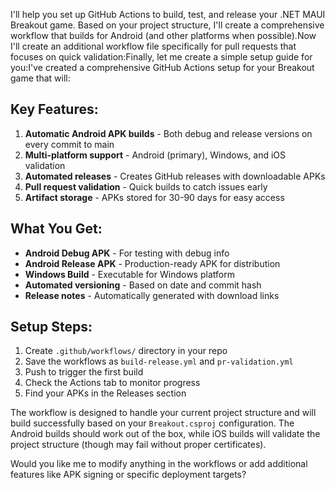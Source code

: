 I'll help you set up GitHub Actions to build, test, and release your .NET MAUI Breakout game. Based on your project structure, I'll create a comprehensive workflow that builds for Android (and other platforms when possible).Now I'll create an additional workflow file specifically for pull requests that focuses on quick validation:Finally, let me create a simple setup guide for you:I've created a comprehensive GitHub Actions setup for your Breakout game that will:

## Key Features:
1. **Automatic Android APK builds** - Both debug and release versions on every commit to main
2. **Multi-platform support** - Android (primary), Windows, and iOS validation
3. **Automated releases** - Creates GitHub releases with downloadable APKs
4. **Pull request validation** - Quick builds to catch issues early
5. **Artifact storage** - APKs stored for 30-90 days for easy access

## What You Get:
- **Android Debug APK** - For testing with debug info
- **Android Release APK** - Production-ready APK for distribution
- **Windows Build** - Executable for Windows platform
- **Automated versioning** - Based on date and commit hash
- **Release notes** - Automatically generated with download links

## Setup Steps:
1. Create `.github/workflows/` directory in your repo
2. Save the workflows as `build-release.yml` and `pr-validation.yml`
3. Push to trigger the first build
4. Check the Actions tab to monitor progress
5. Find your APKs in the Releases section

The workflow is designed to handle your current project structure and will build successfully based on your `Breakout.csproj` configuration. The Android builds should work out of the box, while iOS builds will validate the project structure (though may fail without proper certificates).

Would you like me to modify anything in the workflows or add additional features like APK signing or specific deployment targets?




